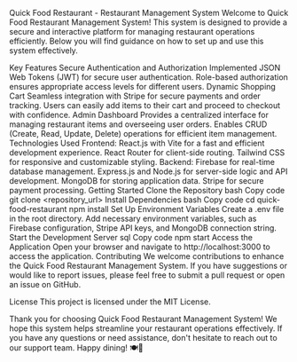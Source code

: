 
Quick Food Restaurant - Restaurant Management System
Welcome to Quick Food Restaurant Management System! This system is designed to provide a secure and interactive platform for managing restaurant operations efficiently. Below you will find guidance on how to set up and use this system effectively.

Key Features
Secure Authentication and Authorization
Implemented JSON Web Tokens (JWT) for secure user authentication.
Role-based authorization ensures appropriate access levels for different users.
Dynamic Shopping Cart
Seamless integration with Stripe for secure payments and order tracking.
Users can easily add items to their cart and proceed to checkout with confidence.
Admin Dashboard
Provides a centralized interface for managing restaurant items and overseeing user orders.
Enables CRUD (Create, Read, Update, Delete) operations for efficient item management.
Technologies Used
Frontend:
React.js with Vite for a fast and efficient development experience.
React Router for client-side routing.
Tailwind CSS for responsive and customizable styling.
Backend:
Firebase for real-time database management.
Express.js and Node.js for server-side logic and API development.
MongoDB for storing application data.
Stripe for secure payment processing.
Getting Started
Clone the Repository
bash
Copy code
git clone <repository_url>
Install Dependencies
bash
Copy code
cd quick-food-restaurant
npm install
Set Up Environment Variables
Create a .env file in the root directory.
Add necessary environment variables, such as Firebase configuration, Stripe API keys, and MongoDB connection string.
Start the Development Server
sql
Copy code
npm start
Access the Application
Open your browser and navigate to http://localhost:3000 to access the application.
Contributing
We welcome contributions to enhance the Quick Food Restaurant Management System. If you have suggestions or would like to report issues, please feel free to submit a pull request or open an issue on GitHub.

License
This project is licensed under the MIT License.

Thank you for choosing Quick Food Restaurant Management System! We hope this system helps streamline your restaurant operations effectively. If you have any questions or need assistance, don't hesitate to reach out to our support team. Happy dining! 🍽️🚀
